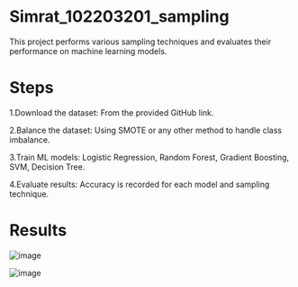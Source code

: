 # Simrat_102203201_sampling
This project performs various sampling techniques and evaluates their performance on machine learning models.

# Steps
1.Download the dataset: From the provided GitHub link.


2.Balance the dataset: Using SMOTE or any other method to handle class imbalance.


3.Train ML models: Logistic Regression, Random Forest, Gradient Boosting, SVM, Decision Tree.


4.Evaluate results: Accuracy is recorded for each model and sampling technique.

# Results

![image](https://github.com/user-attachments/assets/8f73b2bd-3e06-44dc-9a1c-2dcfce1ba8c1)

![image](https://github.com/user-attachments/assets/57d7fd3c-e2c8-4ef2-861f-6ea53ebff984)


